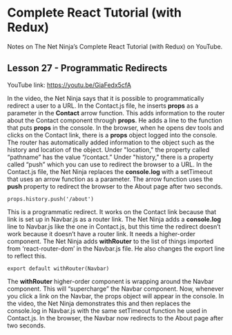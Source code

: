 # Complete React Tutorial (with Redux)

Notes on The Net Ninja’s Complete React Tutorial (with Redux) on YouTube.

## Lesson 27 - Programmatic Redirects

YouTube link: https://youtu.be/GiaFedx5cfA

In the video, the Net Ninja says that it is possible to programmatically redirect a user to a URL. In the Contact.js file, he inserts __props__ as a parameter in the __Contact__ arrow function. This adds information to the router about the Contact component through __props__. He adds a line to the function that puts __props__ in the console. In the browser, when he opens dev tools and clicks on the Contact link, there is a __props__ object logged into the console. The router has automatically added information to the object such as the history and location of the object. Under "location," the property called “pathname” has the value “/contact.” Under "history," there is a property called “push” which you can use to redirect the browser to a URL. In the Contact.js file, the Net Ninja replaces the __console.log__ with a setTimeout that uses an arrow function as a parameter. The arrow function uses the __push__ property to redirect the browser to the About page after two seconds.

`props.history.push('/about')`

This is a programmatic redirect. It works on the Contact link because that link is set up in Navbar.js as a router link. The Net Ninja adds a __console.log__ line to Navbar.js like the one in Contact.js, but this time the redirect doesn’t work because it doesn’t have a router link. It needs a higher-order component. The Net Ninja adds __withRouter__ to the list of things imported from ‘react-router-dom’ in the Navbar.js file. He also changes the export line to reflect this.

`export default withRouter(Navbar)`

The __withRouter__ higher-order component is wrapping around the Navbar component. This will “supercharge” the Navbar component. Now, whenever you click a link on the Navbar, the props object will appear in the console. In the video, the Net Ninja demonstrates this and then replaces the console.log in Navbar.js with the same setTimeout function he used in Contact.js. In the browser, the Navbar now redirects to the About page after two seconds.
